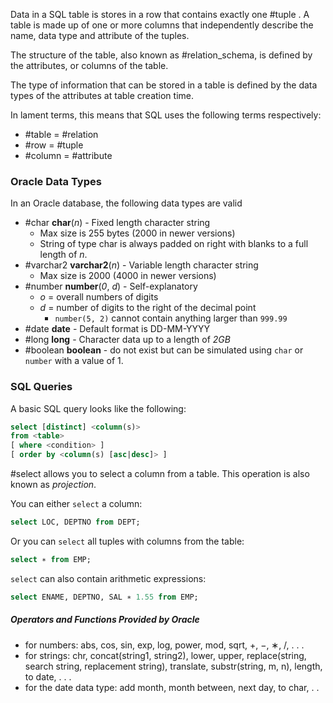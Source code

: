 Data in a SQL table is stores in a row that contains exactly one #tuple . A table is made up of one or more columns that independently describe the name, data type and attribute of the tuples.

The structure of the table, also known as #relation_schema, is defined by the attributes, or columns of the table.

The type of information that can be stored in a table is defined by the data types of the attributes at table creation time.

In lament terms, this means that SQL uses the following terms respectively:
- #table = #relation
- #row = #tuple
- #column = #attribute

### Oracle Data Types

In an Oracle database, the following data types are valid
- #char __char__(_n_) - Fixed length character string
	- Max size is 255 bytes (2000 in newer versions)
	- String of type char is always padded on right with blanks to a full length of _n_.
- #varchar2 __varchar2__(_n_) - Variable length character string
	- Max size is 2000 (4000 in newer versions)
- #number __number__(_0_, _d_) - Self-explanatory
	- _o_ = overall numbers of digits
	- _d_ = number of digits to the right of the decimal point
		- `number(5, 2)` cannot contain anything larger than `999.99`
- #date __date__ - Default format is DD-MM-YYYY
- #long __long__ - Character data up to a length of _2GB_
- #boolean __boolean__ - do not exist but can be simulated using `char` or `number` with a value of 1.


### SQL Queries

A basic SQL query looks like the following:
```SQL
select [distinct] <column(s)>
from <table>
[ where <condition> ]
[ order by <column(s) [asc|desc]> ]
```

#select allows you to select a column from a table. This operation is also known as _projection_.

 You can either `select` a column:
  ```sql
  select LOC, DEPTNO from DEPT;
```

 Or you can `select` all tuples with columns from the table:
 ```sql
 select ∗ from EMP;
```

`select` can also contain arithmetic expressions:
```sql
select ENAME, DEPTNO, SAL ∗ 1.55 from EMP;
```

##### Operators and Functions Provided by Oracle
- for numbers: abs, cos, sin, exp, log, power, mod, sqrt, +, −, ∗, /, . . .
- for strings: chr, concat(string1, string2), lower, upper, replace(string, search string, replacement string), translate, substr(string, m, n), length, to date, . . .
- for the date data type: add month, month between, next day, to char, . . 